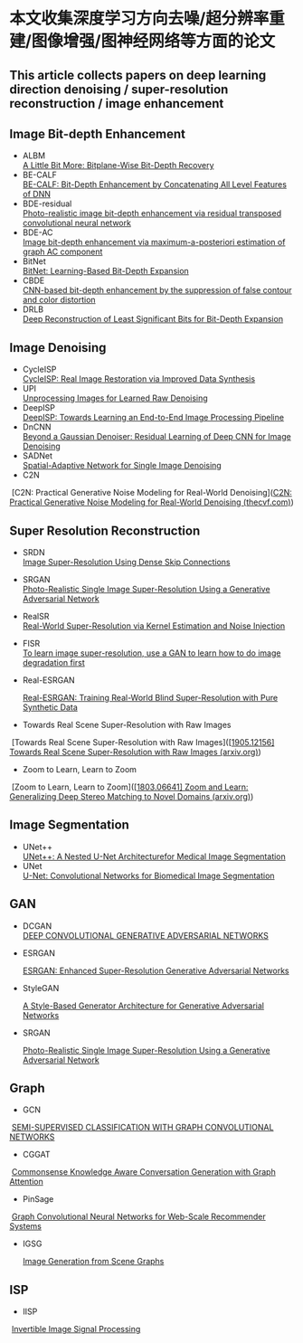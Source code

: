 # 本文收集深度学习方向去噪/超分辨率重建/图像增强/图神经网络等方面的论文
## This article collects papers on deep learning direction denoising / super-resolution reconstruction / image enhancement
## Image Bit-depth Enhancement
- ALBM  
  [A Little Bit More: Bitplane-Wise Bit-Depth Recovery](https://arxiv.org/abs/2005.01091v1)
- BE-CALF  
  [BE-CALF: Bit-Depth Enhancement by Concatenating All Level Features of DNN](https://ieeexplore.ieee.org/document/8713480)
- BDE-residual  
  [Photo-realistic image bit-depth enhancement via residual transposed convolutional neural network](https://www.researchgate.net/publication/332341779_Photo-realistic_Image_Bit-depth_Enhancement_via_Residual_Transposed_Convolutional_Neural_Network)
- BDE-AC  
  [Image bit-depth enhancement via maximum-a-posteriori estimation of graph AC component](https://ieeexplore.ieee.org/document/7025823) 
- BitNet  
  [BitNet: Learning-Based Bit-Depth Expansion](https://arxiv.org/abs/1910.04397v1)
- CBDE  
  [CNN-based bit-depth enhancement by the suppression of false contour and color distortion](https://ieeexplore.ieee.org/document/9023201)
- DRLB  
  [Deep Reconstruction of Least Significant Bits for Bit-Depth Expansion](https://ieeexplore.ieee.org/document/8603810)
## Image Denoising
- CycleISP  
  [CycleISP: Real Image Restoration via Improved Data Synthesis](https://arxiv.org/abs/2003.07761)
- UPI  
  [Unprocessing Images for Learned Raw Denoising](https://arxiv.org/pdf/1811.11127.pdf)
- DeepISP  
  [DeepISP: Towards Learning an End-to-End Image Processing Pipeline](https://arxiv.org/abs/1801.06724v2)
- DnCNN  
  [Beyond a Gaussian Denoiser: Residual Learning of Deep CNN for Image Denoising](https://arxiv.org/abs/1608.03981)
- SADNet  
  [Spatial-Adaptive Network for Single Image Denoising](https://arxiv.org/abs/2001.10291)
- C2N

​		[C2N: Practical Generative Noise Modeling for Real-World Denoising]([C2N: Practical Generative Noise Modeling for Real-World Denoising (thecvf.com)](https://openaccess.thecvf.com/content/ICCV2021/papers/Jang_C2N_Practical_Generative_Noise_Modeling_for_Real-World_Denoising_ICCV_2021_paper.pdf))

## Super Resolution Reconstruction
- SRDN  
  [Image Super-Resolution Using Dense Skip Connections](https://openaccess.thecvf.com/content_ICCV_2017/papers/Tong_Image_Super-Resolution_Using_ICCV_2017_paper.pdf)
  
- SRGAN  
  [Photo-Realistic Single Image Super-Resolution Using a Generative Adversarial Network](https://arxiv.org/pdf/1609.04802v1.pdf)
  
- RealSR  
  [Real-World Super-Resolution via Kernel Estimation and Noise Injection](https://openaccess.thecvf.com/content_CVPRW_2020/papers/w31/Ji_Real-World_Super-Resolution_via_Kernel_Estimation_and_Noise_Injection_CVPRW_2020_paper.pdf)
  
- FISR  
  [To learn image super-resolution, use a GAN to learn how to do image degradation first](https://arxiv.org/pdf/1807.11458.pdf)
  
- Real-ESRGAN

  [Real-ESRGAN: Training Real-World Blind Super-Resolution with Pure Synthetic Data](https://arxiv.org/pdf/2107.10833.pdf)

- Towards Real Scene Super-Resolution with Raw Images

​		[Towards Real Scene Super-Resolution with Raw Images]([[1905.12156\] Towards Real Scene Super-Resolution with Raw Images (arxiv.org)](https://arxiv.org/abs/1905.12156))

- Zoom to Learn, Learn to Zoom

​		[Zoom to Learn, Learn to Zoom]([[1803.06641\] Zoom and Learn: Generalizing Deep Stereo Matching to Novel Domains (arxiv.org)](https://arxiv.org/abs/1803.06641))

## Image Segmentation
- UNet++  
  [UNet++: A Nested U-Net Architecturefor Medical Image Segmentation](https://arxiv.org/pdf/1807.10165.pdf)
- UNet  
  [U-Net: Convolutional Networks for Biomedical Image Segmentation](https://arxiv.org/abs/1505.04597v1)
## GAN
- DCGAN  
  [DEEP CONVOLUTIONAL GENERATIVE ADVERSARIAL NETWORKS](https://arxiv.org/pdf/1511.06434.pdf)
  
- ESRGAN

  [ESRGAN: Enhanced Super-Resolution Generative Adversarial Networks](https://arxiv.org/pdf/1809.00219.pdf)

- StyleGAN

  [A Style-Based Generator Architecture for Generative Adversarial Networks](https://arxiv.org/pdf/1812.04948.pdf)

- SRGAN

  [Photo-Realistic Single Image Super-Resolution Using a Generative Adversarial Network](https://arxiv.org/pdf/1609.04802.pdf)

## Graph

- GCN

​		[SEMI-SUPERVISED CLASSIFICATION WITH GRAPH CONVOLUTIONAL NETWORKS](https://arxiv.org/pdf/1609.02907.pdf)

- CGGAT

​		[Commonsense Knowledge Aware Conversation Generation with Graph Attention](https://www.researchgate.net/publication/326202529_Commonsense_Knowledge_Aware_Conversation_Generation_with_Graph_Attention)

- PinSage

​		[Graph Convolutional Neural Networks for Web-Scale Recommender Systems](https://arxiv.org/pdf/1806.01973.pdf)

- IGSG

  [Image Generation from Scene Graphs](https://arxiv.org/pdf/1804.01622.pdf)

  

## ISP

- IISP

​		[Invertible Image Signal Processing](https://openaccess.thecvf.com/content/CVPR2021/papers/Xing_Invertible_Image_Signal_Processing_CVPR_2021_paper.pdf)

